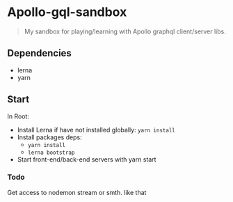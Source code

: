 # Apollo-gql-sandbox
> My sandbox for playing/learning with Apollo graphql client/server libs.

## Dependencies

- lerna
- yarn

## Start

In Root:

- Install Lerna if have not installed globally:
  ```yarn install```
- Install packages deps:
    - `yarn install`
    - `lerna bootstrap`
- Start front-end/back-end servers with yarn start

### Todo
Get access to nodemon stream or smth. like that